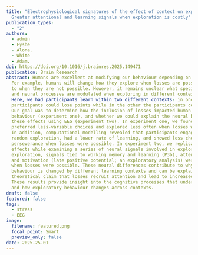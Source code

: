 ```yaml
---
title: "Electrophysiological signatures of the effect of context on exploration: 
  Greater attentional and learning signals when exploration is costly"
publication_types:
  - "2"
authors:
  - admin
  - Fyshe
  - Alona.
  - White
  - Adam.
doi: https://doi.org/10.1016/j.brainres.2025.149471
publication: Brain Research
abstract: Humans are excellent at modifying our behaviour depending on context. 
  For example, humans will change how they explore when losses are possible compared
  to when they are not possible. However, it remains unclear what specific cognitive 
  and neural processes are modulated when exploring in different contexts. 
  Here, we had participants learn within two different contexts: in one the 
  participants could lose points while in the other the participants could not. 
  Our goal was to determine how the inclusion of losses impacted human exploratory 
  behaviour (experiment one), and whether we could explain the neural basis of 
  these effects using EEG (experiment two). In experiment one, we found that participants 
  preferred less-variable choices and explored less often when losses were possible. 
  In addition, computational modelling revealed that participants engaged in less 
  random exploration, had a lower rate of learning, and showed less choice 
  perseverance when losses were possible. In experiment two, we replicated these 
  effects while examining a series of neural signals involved in exploration. During 
  exploration, signals tied to working memory and learning (P3b), attention orienting (P3a), 
  and motivation (late positive potential; an exploratory analysis) were also enhanced 
  when losses were possible. These neural differences contribute to why exploratory 
  behaviour is changed by different learning contexts and can be explained by the 
  theoretical claim that losses recruit attention and lead to increased task focus. 
  These results provide insight into the cognitive processes that underlie exploration, 
  and how exploratory behaviour changes across contexts.
draft: false
featured: false
tags:
  - stress
  - EEG
image:
  filename: featured.png
  focal_point: Smart
  preview_only: false
date: 2025-25-01
---
```

